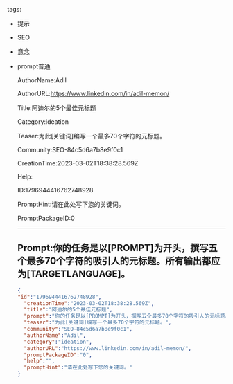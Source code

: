  tags: 
- 提示
- SEO
- 意念
- prompt普通

  AuthorName:Adil

  AuthorURL:https://www.linkedin.com/in/adil-memon/

  Title:阿迪尔的5个最佳元标题

  Category:ideation

  Teaser:为此[关键词]编写一个最多70个字符的元标题。

  Community:SEO-84c5d6a7b8e9f0c1

  CreationTime:2023-03-02T18:38:28.569Z

  Help:

  ID:1796944416762748928

  PromptHint:请在此处写下您的关键词。

  PromptPackageID:0

  ---

  ## Prompt:你的任务是以[PROMPT]为开头，撰写五个最多70个字符的吸引人的元标题。所有输出都应为[TARGETLANGUAGE]。

  ```json
  {
  "id":"1796944416762748928",
    "creationTime":"2023-03-02T18:38:28.569Z",
    "title":"阿迪尔的5个最佳元标题",
    "prompt":"你的任务是以[PROMPT]为开头，撰写五个最多70个字符的吸引人的元标题。所有输出都应为[TARGETLANGUAGE]。",
    "teaser":"为此[关键词]编写一个最多70个字符的元标题。",
    "community":"SEO-84c5d6a7b8e9f0c1",
    "authorName":"Adil",
    "category":"ideation",
    "authorURL":"https://www.linkedin.com/in/adil-memon/",
    "promptPackageID":"0",
    "help":"",
    "promptHint":"请在此处写下您的关键词。"
  }
  ```
